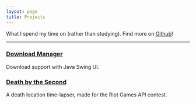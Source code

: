 ```yaml
---
layout: page
title: Projects
---
```


What I spend my time on (rather than studying). Find more on [Github](https://www.github.com/TwelveNights)!

***

### [Download Manager](https://github.com/KuromiAK/DownloadManager)
Download support with Java Swing UI.

### [Death by the Second](https://www.github.com/TwelveNights/Death-by-the-Second)
A death location time-lapser, made for the Riot Games API contest.
